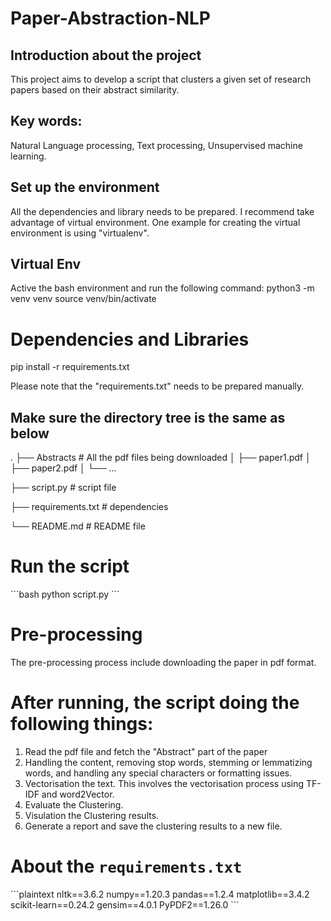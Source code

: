 # Paper-Abstraction-NLP

## Introduction about the project 
This project aims to develop a script that clusters a given set of research papers based on their abstract similarity.

## Key words:
Natural Language processing, Text processing, Unsupervised machine learning. 

## Set up the environment
All the dependencies and library needs to be prepared. I recommend take advantage of virtual environment. 
One example for creating the virtual environment is using "virtualenv".

## Virtual Env
Active the bash environment and run the following command:
python3 -m venv venv
source venv/bin/activate



# Dependencies and Libraries
pip install -r requirements.txt 

Please note that the "requirements.txt" needs to be prepared manually. 

## Make sure the directory tree is the same as below


.
├── Abstracts                  # All the pdf files being downloaded
│   ├── paper1.pdf
│   ├── paper2.pdf
│   └── ...


 ├── script.py                  # script file

 ├── requirements.txt           # dependencies

 └── README.md                  # README file

# Run the script
\`\`\`bash
python script.py
\`\`\`


# Pre-processing
The pre-processing process include downloading the paper in pdf format. 

# After running, the script doing the following things: 
1. Read the pdf file and fetch the "Abstract" part of the paper
2. Handling the content, removing stop words, stemming or lemmatizing words, and handling any special characters or formatting issues.
3. Vectorisation the text. This involves the vectorisation process using TF-IDF and word2Vector.
4. Evaluate the Clustering.
5. Visulation the Clustering results.
6. Generate a report and save the clustering results to a new file.


# About the `requirements.txt`
\`\`\`plaintext
nltk==3.6.2
numpy==1.20.3
pandas==1.2.4
matplotlib==3.4.2
scikit-learn==0.24.2
gensim==4.0.1
PyPDF2==1.26.0
\`\`\`


